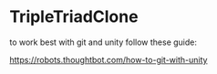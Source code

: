 # TripleTriadClone

to work best with git and unity follow these guide:

https://robots.thoughtbot.com/how-to-git-with-unity
